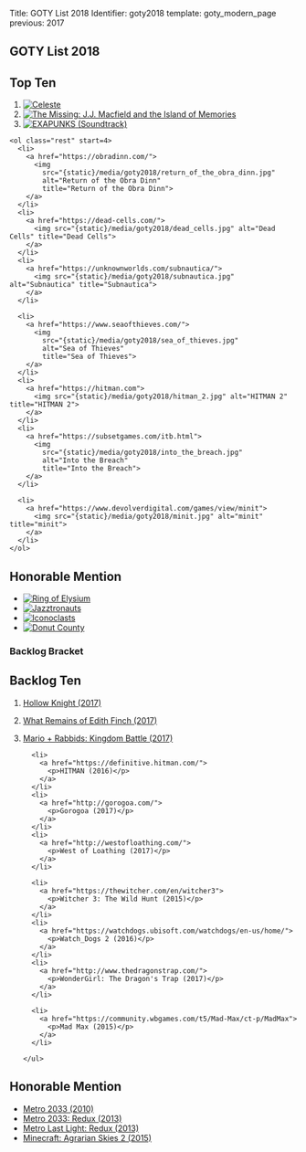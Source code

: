 Title: GOTY List 2018
Identifier: goty2018
template: goty_modern_page
previous: 2017

<article>
  <h1>GOTY List 2018</h1>
  <h2>Top Ten</h2>
  <section class="top-ten">
    <ol class="top-three">
      <li>
        <a href="http://www.celestegame.com/">
          <img src="{static}/media/goty2018/celeste.jpg" alt="Celeste" title="Celeste">
        </a>
      </li>
      <li>
        <a href="https://www.arcsystemworks.jp/missing/">
          <img src="{static}/media/goty2018/the_missing.jpg"
               alt="The Missing: J.J. Macfield and the Island of Memories"
               title="The Missing: J.J. Macfield and the Island of Memories">
        </a>
      </li>
      <li>
        <a href="http://www.zachtronics.com/exapunks/">
          <img src="{static}/media/goty2018/EXAPUNKS.jpg" alt="EXAPUNKS" title="EXAPUNKS">
        </a>
        <a href="https://zachtronics.bandcamp.com/album/exapunks-ost">(Soundtrack)</a>
      </li>
    </ol>

    <ol class="rest" start=4>
      <li>
        <a href="https://obradinn.com/">
          <img
            src="{static}/media/goty2018/return_of_the_obra_dinn.jpg"
            alt="Return of the Obra Dinn"
            title="Return of the Obra Dinn">
        </a>
      </li>
      <li>
        <a href="https://dead-cells.com/">
          <img src="{static}/media/goty2018/dead_cells.jpg" alt="Dead Cells" title="Dead Cells">
        </a>
      </li>
      <li>
        <a href="https://unknownworlds.com/subnautica/">
          <img src="{static}/media/goty2018/subnautica.jpg" alt="Subnautica" title="Subnautica">
        </a>
      </li>

      <li>
        <a href="https://www.seaofthieves.com/">
          <img
            src="{static}/media/goty2018/sea_of_thieves.jpg"
            alt="Sea of Thieves"
            title="Sea of Thieves">
        </a>
      </li>
      <li>
        <a href="https://hitman.com">
          <img src="{static}/media/goty2018/hitman_2.jpg" alt="HITMAN 2" title="HITMAN 2">
        </a>
      </li>
      <li>
        <a href="https://subsetgames.com/itb.html">
          <img
            src="{static}/media/goty2018/into_the_breach.jpg"
            alt="Into the Breach"
            title="Into the Breach">
        </a>
      </li>

      <li>
        <a href="https://www.devolverdigital.com/games/view/minit">
          <img src="{static}/media/goty2018/minit.jpg" alt="minit" title="minit">
        </a>
      </li>
    </ol>
  </section>

  <section class="honorable-mention">
    <h2>Honorable Mention</h2>
    <ul>
      <li>
        <a href="https://store.steampowered.com/app/755790/Ring_of_Elysium/">
          <img
            src="{static}/media/goty2018/Ring of Elysium.jpg"
            alt="Ring of Elysium"
            title="Ring of Elysium">
        </a>
      </li>
      <li>
        <a href="https://twitter.com/jazzsourcemod">
          <img
            src="{static}/media/goty2018/jazztronauts.jpg"
            alt="Jazztronauts"
            title="Jazztronauts">
        </a>
      </li>
      <li>
        <a href="http://www.playiconoclasts.com/">
          <img
            src="{static}/media/goty2018/iconoclasts.jpg"
            alt="Iconoclasts"
            title="Iconoclasts">
        </a>
      </li>
      <li>
        <a href="http://donutcounty.com/">
          <img
            src="{static}/media/goty2018/donut_county.jpg"
            alt="Donut County"
            title="Donut County">
        </a>
      </li>
    </ul>
  </section>
</article>

<aside>
  <section class="backlog-bracket">
    <h1>Backlog Bracket</h1>
    <h2>Backlog Ten</h2>
    <ol>
      <li>
        <a href="https://hollowknight.com/">
          <p>Hollow Knight (2017)</p>
        </a>
      </li>
      <li>
        <a href="http://edithfinch.com/">
          <p>What Remains of Edith Finch (2017)</p>
        </a>
      </li>
      <li>
        <a href="https://rabbids.ubisoft.com/portal/en-us/games/mario-rabbids-kingdom-battle.aspx">
          <p>Mario + Rabbids: Kingdom Battle (2017)</p>
        </a>
      </li>

      <li>
        <a href="https://definitive.hitman.com/">
          <p>HITMAN (2016)</p>
        </a>
      </li>
      <li>
        <a href="http://gorogoa.com/">
          <p>Gorogoa (2017)</p>
        </a>
      </li>
      <li>
        <a href="http://westofloathing.com/">
          <p>West of Loathing (2017)</p>
        </a>
      </li>

      <li>
        <a href="https://thewitcher.com/en/witcher3">
          <p>Witcher 3: The Wild Hunt (2015)</p>
        </a>
      </li>
      <li>
        <a href="https://watchdogs.ubisoft.com/watchdogs/en-us/home/">
          <p>Watch_Dogs 2 (2016)</p>
        </a>
      </li>
      <li>
        <a href="http://www.thedragonstrap.com/">
          <p>WonderGirl: The Dragon's Trap (2017)</p>
        </a>
      </li>

      <li>
        <a href="https://community.wbgames.com/t5/Mad-Max/ct-p/MadMax">
          <p>Mad Max (2015)</p>
        </a>
      </li>

    </ul>
  </section>

  <section class="honorable-mention">
    <h2>Honorable Mention</h2>
    <ul>
      <li>
        <a href="http://www.4a-games.com/metro-2033.html">
          Metro 2033 (2010)
        </a>
      </li>
      <li>
        <a href="http://www.4a-games.com/metro-redux.html">
          Metro 2033: Redux (2013)
        </a>
      </li>
      <li>
        <a href="http://www.4a-games.com/metro-last-light.html">
          Metro Last Light: Redux (2013)
        </a>
      </li>
      <li>
        <a href="https://minecraft.curseforge.com/projects/agrarian-skies-2">
          Minecraft: Agrarian Skies 2 (2015)
        </a>
      </li>
    </ul>
  </section>
</aside>
